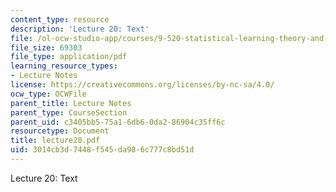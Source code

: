 ```yaml
---
content_type: resource
description: 'Lecture 20: Text'
file: /ol-ocw-studio-app/courses/9-520-statistical-learning-theory-and-applications-spring-2003/3014cb3d7448f545da986c777c8bd51d_lecture20.pdf
file_size: 69303
file_type: application/pdf
learning_resource_types:
- Lecture Notes
license: https://creativecommons.org/licenses/by-nc-sa/4.0/
ocw_type: OCWFile
parent_title: Lecture Notes
parent_type: CourseSection
parent_uid: c3405bb5-75a1-6db6-0da2-86904c35ff6c
resourcetype: Document
title: lecture20.pdf
uid: 3014cb3d-7448-f545-da98-6c777c8bd51d
---
```

Lecture 20: Text
